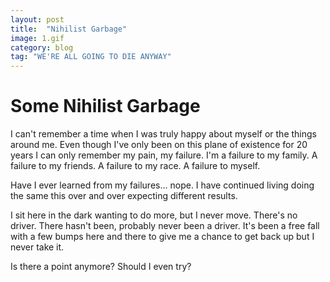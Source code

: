 ```yaml
---
layout: post
title:  "Nihilist Garbage"
image: 1.gif
category: blog
tag: "WE'RE ALL GOING TO DIE ANYWAY"
---
```


# Some Nihilist Garbage

I can't remember a time when I was truly happy about myself or the things around
me. Even though I've only been on this plane of existence for 20 years I can only
remember my pain, my failure. I'm a failure to my family. A failure to my friends.
A failure to my race. A failure to myself.

Have I ever learned from my failures… nope. I have continued living doing the same
this over and over expecting different results.

I sit here in the dark wanting to do more, but I never move. There's no driver.
There hasn't been, probably never been a driver. It's been a free fall with a
few bumps here and there to give me a chance to get back up but I never take it.

Is there a point anymore? Should I even try?
